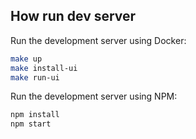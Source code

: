 ## How run dev server

Run the development server using Docker:

```bash
make up
make install-ui
make run-ui
```

Run the development server using NPM:

```bash
npm install
npm start
```